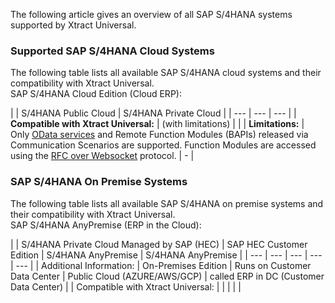 The following article gives an overview of all SAP S/4HANA systems supported by Xtract Universal.

### Supported SAP S/4HANA Cloud Systems

The following table lists all available SAP S/4HANA cloud systems and their compatibility with Xtract Universal.\
SAP S/4HANA Cloud Edition (Cloud ERP):

| | S/4HANA Public Cloud | S/4HANA Private Cloud | | --- | --- | --- | | **Compatible with Xtract Universal:** | (with limitations) | | | **Limitations:** | Only [OData services](../../documentation/sap-connection/settings/#source-type-odata) and Remote Function Modules (BAPIs) released via Communication Scenarios are supported. Function Modules are accessed using the [RFC over Websocket](../../documentation/sap-connection/settings/#general) protocol. | - |

### SAP S/4HANA On Premise Systems

The following table lists all available SAP S/4HANA on premise systems and their compatibility with Xtract Universal.\
SAP S/4HANA AnyPremise (ERP in the Cloud):

| | S/4HANA Private Cloud Managed by SAP (HEC) | SAP HEC Customer Edition | S/4HANA AnyPremise | S/4HANA AnyPremise | | --- | --- | --- | --- | --- | | Additional Information: | On-Premises Edition | Runs on Customer Data Center | Public Cloud (AZURE/AWS/GCP) | called ERP in DC (Customer Data Center) | | Compatible with Xtract Universal: | | | | |

